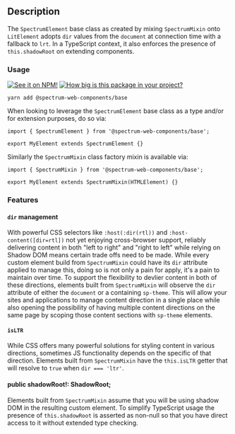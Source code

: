 ## Description

The `SpectrumElement` base class as created by mixing `SpectrumMixin` onto `LitElement` adopts `dir` values from the `document` at connection time with a fallback to `lrt`. In a TypeScript context, it also enforces the presence of `this.shadowRoot` on extending components.

### Usage

[![See it on NPM!](https://img.shields.io/npm/v/@spectrum-web-components/base?style=for-the-badge)](https://www.npmjs.com/package/@spectrum-web-components/base)
[![How big is this package in your project?](https://img.shields.io/bundlephobia/minzip/@spectrum-web-components/base?style=for-the-badge)](https://bundlephobia.com/result?p=@spectrum-web-components/base)

```
yarn add @spectrum-web-components/base
```

When looking to leverage the `SpectrumElement` base class as a type and/or for extension purposes, do so via:

```
import { SpectrumElement } from '@spectrum-web-components/base';

export MyElement extends SpectrumElement {}

```

Similarly the `SpectrumMixin` class factory mixin is available via:

```
import { SpectrumMixin } from '@spectrum-web-components/base';

export MyElement extends SpectrumMixin(HTMLElement) {}
```

### Features

#### `dir` management

With powerful CSS selectors like `:host(:dir(rtl))` and `:host-content([dir=rtl])` not yet enjoying cross-browser support, reliably delivering content in both "left to right" and "right to left" while relying on Shadow DOM means certain trade offs need to be made. While every custom element build from `SpectrumMixin` could have its `dir` attribute applied to manage this, doing so is not only a pain for apply, it's a pain to maintain over time. To support the flexibility to devlier content in both of these directions, elements built from `SpectrumMixin` will observe the `dir` attribute of either the `document` or a containing `sp-theme`. This will allow your sites and applications to manage content direction in a single place while also opening the possibility of having multiple content directions on the same page by scoping those content sections with `sp-theme` elements.

#### `isLTR`

While CSS offers many powerful solutions for styling content in various directions, sometimes JS functionality depends on the specific of that direction. Elements built from `SpectrumMixin` have the `this.isLTR` getter that will resolve to `true` when `dir === 'ltr'`.

#### public shadowRoot!: ShadowRoot;

Elements built from `SpectrumMixin` assume that you will be using shadow DOM in the resulting custom element. To simplify TypeScript usage the presence of `this.shadowRoot` is asserted as non-null so that you have direct access to it without extended type checking.
